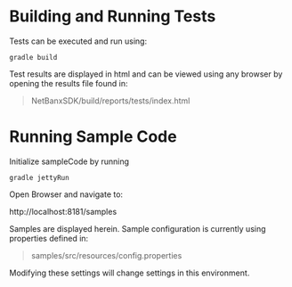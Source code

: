 # Building and Running Tests

Tests can be executed and run using:

    gradle build

Test results are displayed in html and can be viewed using any browser by opening the results file found in:

> NetBanxSDK/build/reports/tests/index.html

# Running Sample Code

Initialize sampleCode by running

    gradle jettyRun

Open Browser and navigate to:

http://localhost:8181/samples

Samples are displayed herein. Sample configuration is currently using properties defined in:

> samples/src/resources/config.properties

Modifying these settings will change settings in this environment.


